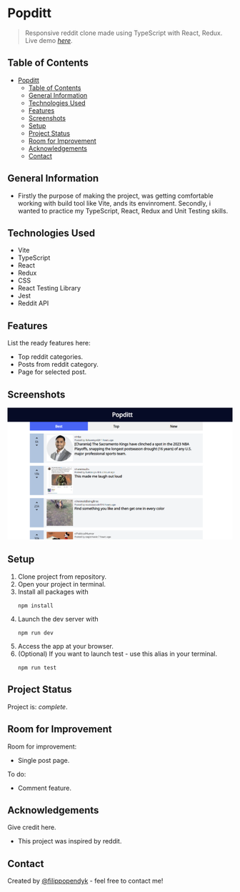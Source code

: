 # Popditt
> Responsive reddit clone made using TypeScript with React, Redux.
> Live demo [_here_](https://popditt.filippopendyk.com/). <!-- If you have the project hosted somewhere, include the link here. -->

## Table of Contents
- [Popditt](#popditt)
  - [Table of Contents](#table-of-contents)
  - [General Information](#general-information)
  - [Technologies Used](#technologies-used)
  - [Features](#features)
  - [Screenshots](#screenshots)
  - [Setup](#setup)
  - [Project Status](#project-status)
  - [Room for Improvement](#room-for-improvement)
  - [Acknowledgements](#acknowledgements)
  - [Contact](#contact)
<!-- * [License](#license) -->


## General Information
- Firstly the purpose of making the project, was getting comfortable working with build tool like Vite, ands its envinroment. Secondly, i wanted to practice my TypeScript, React, Redux and Unit Testing skills.
<!-- You don't have to answer all the questions - just the ones relevant to your project. -->


## Technologies Used
- Vite
- TypeScript
- React
- Redux
- CSS
- React Testing Library
- Jest
- Reddit API

## Features
List the ready features here:
- Top reddit categories.
- Posts from reddit category.
- Page for selected post.


## Screenshots
![Screenshot](img/screenshot.png)


## Setup
1. Clone project from repository.
2. Open your project in terminal.
3. Install all packages with
   ```
   npm install
   ```
4. Launch the dev server with
    ```
    npm run dev
    ```
5. Access the app at your browser.
6. (Optional) If you want to launch test - use this alias in your terminal.
    ```
    npm run test
    ```

## Project Status
Project is:  _complete_.


## Room for Improvement

Room for improvement:
- Single post page.

To do:
- Comment feature.


## Acknowledgements
Give credit here.
- This project was inspired by reddit.


## Contact
Created by [@filippopendyk](https://www.filippopendyk.com/) - feel free to contact me!